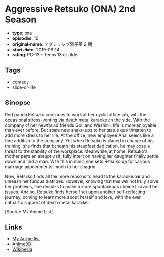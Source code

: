 # Aggressive Retsuko (ONA) 2nd Season

-   **type**: ona
-   **episodes**: 10
-   **original-name**: アグレッシブ烈子第 2 期
-   **start-date**: 2019-06-14
-   **rating**: PG-13 - Teens 13 or older

## Tags

-   comedy
-   slice-of-life

## Sinopse

Red panda Retsuko continues to work at her cyclic office job, with the occasional stress-venting via death metal karaoke on the side. With the company of her newfound friends Gori and Washimi, life is more enjoyable than ever before. But some new shake-ups to her status quo threaten to add more stress to her life. At the office, new employee Anai seems like a fine addition to the company. Yet when Retsuko is placed in charge of his training, she finds that beneath his steadfast dedication, he may pose a threat to the stability of the workplace. Meanwhile, at home, Retsuko's mother pays an abrupt visit, fully intent on having her daughter finally settle down and find a man. With this in mind, she sets Retsuko up for various marriage appointments, much to her chagrin.

Now, Retsuko finds all the more reasons to head to the karaoke bar and unleash her furious diatribes. However, knowing that this will not truly solve her problems, she decides to make a more spontaneous choice to avoid her issues. And so, Retsuko finds herself set upon another self-reflecting journey, coming to learn more about herself and love, with the ever cathartic support of death metal karaoke.

[Source My Anime List]

## Links

-   [My Anime list](https://myanimelist.net/anime/37985/Aggressive_Retsuko_ONA_2nd_Season)
-   [AnimeDB](http://anidb.info/perl-bin/animedb.pl?show=anime&aid=14199)
-   [Wikipedia](https://en.wikipedia.org/wiki/Aggretsuko)
